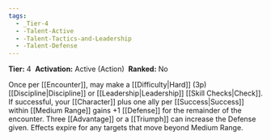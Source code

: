 ```yaml
---
tags:
  - _Tier-4
  - -Talent-Active
  - -Talent-Tactics-and-Leadership
  - -Talent-Defense
---
```

**Tier:** 4 
**Activation:** Active (Action) 
**Ranked:** No 

Once per [[Encounter]], may make a [[Difficulty|Hard]] (3p) [[Discipline|Discipline]] or [[Leadership|Leadership]] [[Skill Checks|Check]]. If successful, your [[Character]] plus one ally per [[Success|Success]] within [[Medium Range]] gains +1 [[Defense]] for the remainder of the encounter. Three [[Advantage]] or a [[Triumph]] can increase the Defense given. Effects expire for any targets that move beyond Medium Range.